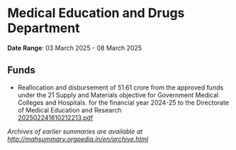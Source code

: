 # Medical Education and Drugs Department

**Date Range**: 03 March 2025 - 08 March 2025


## Funds
- Reallocation and disbursement of 51.61 crore from the approved funds under the 21  Supply and Materials objective for Government Medical Colleges and Hospitals. for the financial year 2024-25 to the Directorate of Medical Education and Research\
  [202502241610212213.pdf](https://gr.maharashtra.gov.in/Site/Upload/Government%20Resolutions/English/202502241610212213.pdf)


*Archives of earlier summaries are available at http://mahsummary.orgpedia.in/en/archive.html*